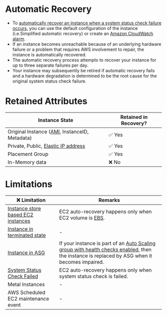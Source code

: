 # Automatic Recovery
- To [automatically recover an instance when a system status check failure occurs](https://docs.aws.amazon.com/AWSEC2/latest/UserGuide/ec2-instance-recover.html), you can use the default configuration of the instance (i.e.Simplified automatic recovery) or create an [Amazon CloudWatch alarm](../../8_ObservabilityLogsServices/AmazonCloudWatch/CloudwatchAlarms.md).
- If an instance becomes unreachable because of an underlying hardware failure or a problem that requires AWS involvement to repair, the instance is automatically recovered.
- The automatic recovery process attempts to recover your instance for up to three separate failures per day. 
- Your instance may subsequently be retired if automatic recovery fails and a hardware degradation is determined to be the root cause for the original system status check failure.

# Retained Attributes

| Instance State                                                          | Retained in Recovery?  |
|-------------------------------------------------------------------------|------------------------|
| Original Instance ([AMI](AmazonMachineImages.md), InstanceID, Metadata) | :white_check_mark: Yes |
| Private, Public, [Elastic IP address](Networking/ElasticIP.md)          | :white_check_mark: Yes |
| Placement Group                                                         | :white_check_mark: Yes |
| In-Memory data                                                          | :x: No                 |

# Limitations

| :x: Limitation                                                                                              | Remarks                                                                                                                                                                    |
|-------------------------------------------------------------------------------------------------------------|----------------------------------------------------------------------------------------------------------------------------------------------------------------------------|
| [Instance store based EC2 instances](../../7_StorageServices/1_BlockStorageTypes/AmazonEC2InstanceStore.md) | EC2 auto-recovery happens only when EC2 volume is [EBS](../../7_StorageServices/1_BlockStorageTypes/AmazonEBS/Readme.md).                                                         |
| [Instance in terminated state](EC2StateLifeCycle.md)                                                        | -                                                                                                                                                                          |
| [Instance in ASG](../../3a_AutoScaling/Readme.md)                                                               | If your instance is part of an [Auto Scaling group with health checks enabled](../../3a_AutoScaling/Readme.md), then the instance is replaced by ASG when it becomes impaired. |
| [System Status Check Failed](EC2StatusChecks.md)                                                            | EC2 auto-recovery happens only when system status check is failed.                                                                                                         |
| Metal Instances                                                                                             | -                                                                                                                                                                          |
| AWS Scheduled EC2 maintenance event                                                                         | -                                                                                                                                                                          |
